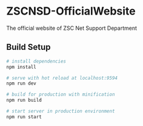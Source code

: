 # ZSCNSD-OfficialWebsite

The official website of ZSC Net Support Department

## Build Setup

``` bash
# install dependencies
npm install

# serve with hot reload at localhost:9594
npm run dev

# build for production with minification
npm run build

# start server in production environment
npm run start
```